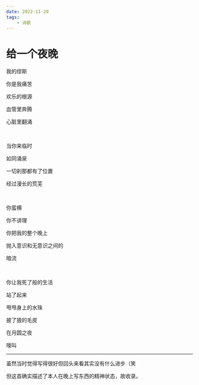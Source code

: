 ```yaml
---
date: 2022-11-20
tags:
    - 诗歌
---
```


# 给一个夜晚

我的缪斯

你是我痛苦 

欢乐的根源

血管里奔腾

心脏里翻涌

<br/>

当你来临时

如同涌泉

一切刹那都有了位置

经过漫长的荒芜

<br/>

你蛮横

你不讲理

你把我的整个晚上

抛入意识和无意识之间的

暗流

<br/>

你让我死了般的生活

站了起来

甩甩身上的水珠

披了狼的毛皮

在月圆之夜

嚎叫

---

虽然当时觉得写得很好但回头来看其实没有什么进步（笑

但这首确实描述了本人在晚上写东西的精神状态，故收录。